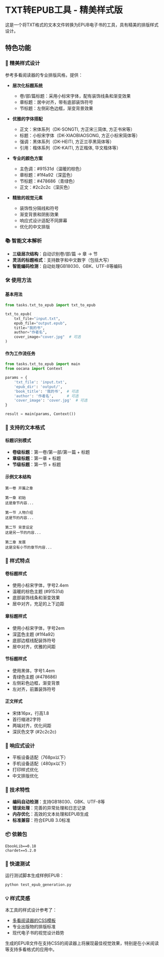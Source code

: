 # TXT转EPUB工具 - 精美样式版

这是一个将TXT格式的文本文件转换为EPUB电子书的工具，具有精美的排版样式设计。

## 特色功能

### 🎨 精美样式设计
参考多看阅读器的专业排版风格，提供：

- **层次化标题系统**
  - 卷/部/篇标题：采用小标宋字体，配有装饰线条和渐变效果
  - 章标题：居中对齐，带有底部装饰符号
  - 节标题：左侧彩色边框，渐变背景效果

- **优雅的字体搭配**
  - 正文：宋体系列（DK-SONGTI, 方正宋三简体, 方正书宋等）
  - 标题：小标宋字体（DK-XIAOBIAOSONG, 方正小标宋简体等）
  - 强调：黑体系列（DK-HEITI, 方正兰亭黑简体等）
  - 引用：楷体系列（DK-KAITI, 方正楷体, 华文楷体等）

- **专业的颜色方案**
  - 主色调：#91531d（温暖的棕色）
  - 章标题：#1f4a92（深蓝色）
  - 节标题：#478686（青绿色）
  - 正文：#2c2c2c（深灰色）

- **精致的视觉元素**
  - 装饰性分隔线和符号
  - 渐变背景和阴影效果
  - 响应式设计适配不同屏幕
  - 优化的中文排版

### 📚 智能文本解析
- **三级层次结构**：自动识别卷/部/篇 → 章 → 节
- **灵活的标题格式**：支持数字和中文数字（包括大写）
- **智能编码检测**：自动处理GB18030、GBK、UTF-8等编码

### 🛠️ 使用方法

#### 基本用法
```python
from tasks.txt_to_epub import txt_to_epub

txt_to_epub(
    txt_file="input.txt",
    epub_file="output.epub",
    title="我的书",
    author="作者名",
    cover_image="cover.jpg"  # 可选
)
```

#### 作为工作流任务
```python
from tasks.txt_to_epub import main
from oocana import Context

params = {
    'txt_file': 'input.txt',
    'epub_dir': 'output/',
    'book_title': '我的书',  # 可选
    'author': '作者名',      # 可选
    'cover_image': 'cover.jpg'  # 可选
}

result = main(params, Context())
```

### 📖 支持的文本格式

#### 标题识别模式
- **卷级标题**：第一卷/第一部/第一篇 + 标题
- **章级标题**：第一章 + 标题
- **节级标题**：第一节 + 标题

#### 示例文本结构
```
第一卷 开篇之章

第一章 初始
这是章节内容...

第一节 人物介绍
这是节的内容...

第二节 背景设定
这是另一节的内容...

第二章 发展
这是没有小节的章节内容...
```

### 🎨 样式特点

#### 卷标题样式
- 使用小标宋字体，字号2.4em
- 温暖的棕色主题 (#91531d)
- 底部装饰线条和渐变效果
- 居中对齐，充足的上下边距

#### 章标题样式
- 使用小标宋字体，字号2em
- 深蓝色主题 (#1f4a92)
- 底部边框线配装饰符号
- 居中对齐，优雅的间距

#### 节标题样式
- 使用黑体，字号1.4em
- 青绿色主题 (#478686)
- 左侧彩色边框，渐变背景
- 左对齐，前置装饰符号

#### 正文样式
- 宋体16px，行高1.8
- 首行缩进2字符
- 两端对齐，优化间距
- 深灰色文字 (#2c2c2c)

### 📱 响应式设计
- 平板设备适配（768px以下）
- 手机设备适配（480px以下）
- 打印样式优化
- 中文排版优化

### 🔧 技术特性
- **编码自动检测**：支持GB18030、GBK、UTF-8等
- **错误处理**：完善的异常处理和日志记录
- **内存优化**：高效的文本处理和EPUB生成
- **标准兼容**：符合EPUB 3.0标准

### 📦 依赖包
```
EbookLib==0.18
chardet==5.2.0
```

### 🚀 快速测试
运行测试脚本生成样例EPUB：
```bash
python test_epub_generation.py
```

### 💡 样式灵感
本工具的样式设计参考了：
- [多看阅读器的CSS模板](https://github.com/Eninix/sigil-template)
- 专业出版物的排版标准
- 现代电子书的视觉设计趋势

生成的EPUB文件在支持CSS的阅读器上将展现最佳视觉效果，特别是在小米阅读等支持多看格式的应用中。